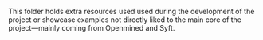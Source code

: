 This folder holds extra resources used used during the development of the project or showcase examples not directly liked to the main core of the project—mainly coming from Openmined and Syft.